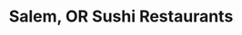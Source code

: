 ---
layout: city
title: Salem, OR Sushi Restaurants
permalink: /oregon/salem/
stateAbbr: OR
stateName: Oregon
cityName: Salem

---